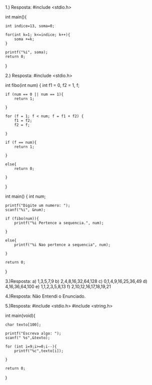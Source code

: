 1.) Resposta: 
#include <stdio.h>

int main(){

    int indice=13, soma=0;

    for(int k=1; k<=indice; k++){
        soma +=k;
    }

    printf("%i", soma);
    return 0;
}

2.) Resposta:
#include <stdio.h>

int fibo(int num) {
    int f1 = 0, f2 = 1, f;
    
    if (num == 0 || num == 1){
        return 1;

    }
        
    for (f = 1; f < num; f = f1 + f2) {
        f1 = f2;
        f2 = f;

    }
    
    if (f == num){
        return 1;

    }
    
    else{
        return 0;

    }
}

int main() {
    int num;
    
    printf("Digite um numero: ");
    scanf("%i", &num);
    
    if (fibo(num)){
        printf("%i Pertence a sequencia.", num);

    }

    else{
        printf("%i Nao pertence a sequencia", num);

    }
        
    return 0;
}

3.)Resposta: 
a) 1,3,5,7,9
b) 2,4,8,16,32,64,128
c) 0,1,4,9,16,25,36,49
d) 4,16,36,64,100
e) 1,1,2,3,5,8,13
f) 2,10,12,16,17,18,19,21

4.)Resposta: 
Não Entendi o Enunciado.

5.)Resposta: 
#include <stdio.h>
#include <string.h>

int main(void){

    char texto[100];

    printf("Escreva algo: ");
    scanf(" %s",&texto);

    for (int i=9;i>=0;i--){
        printf("%c",texto[i]);

    }

    return 0;
}
